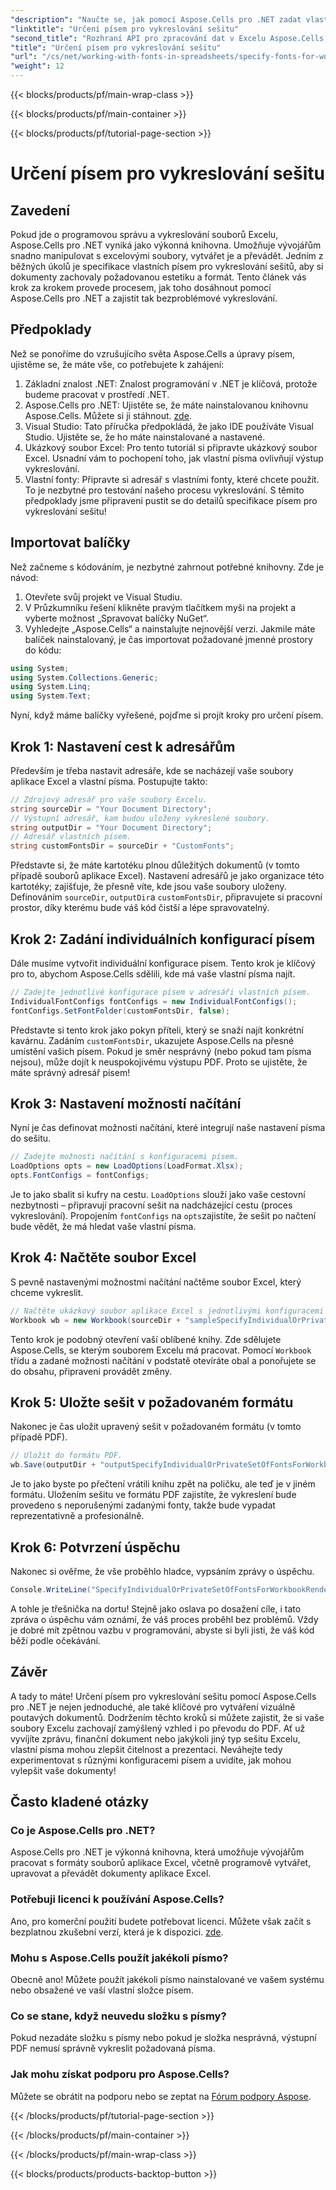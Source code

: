 ```yaml
---
"description": "Naučte se, jak pomocí Aspose.Cells pro .NET zadat vlastní písma pro vykreslování sešitu. Podrobný návod, jak zajistit perfektní výstup do PDF."
"linktitle": "Určení písem pro vykreslování sešitu"
"second_title": "Rozhraní API pro zpracování dat v Excelu Aspose.Cells v .NET"
"title": "Určení písem pro vykreslování sešitu"
"url": "/cs/net/working-with-fonts-in-spreadsheets/specify-fonts-for-workbook-rendering/"
"weight": 12
---
```


{{< blocks/products/pf/main-wrap-class >}}

{{< blocks/products/pf/main-container >}}

{{< blocks/products/pf/tutorial-page-section >}}

# Určení písem pro vykreslování sešitu

## Zavedení
Pokud jde o programovou správu a vykreslování souborů Excelu, Aspose.Cells pro .NET vyniká jako výkonná knihovna. Umožňuje vývojářům snadno manipulovat s excelovými soubory, vytvářet je a převádět. Jedním z běžných úkolů je specifikace vlastních písem pro vykreslování sešitů, aby si dokumenty zachovaly požadovanou estetiku a formát. Tento článek vás krok za krokem provede procesem, jak toho dosáhnout pomocí Aspose.Cells pro .NET a zajistit tak bezproblémové vykreslování.
## Předpoklady
Než se ponoříme do vzrušujícího světa Aspose.Cells a úpravy písem, ujistěme se, že máte vše, co potřebujete k zahájení:
1. Základní znalost .NET: Znalost programování v .NET je klíčová, protože budeme pracovat v prostředí .NET.
2. Aspose.Cells pro .NET: Ujistěte se, že máte nainstalovanou knihovnu Aspose.Cells. Můžete si ji stáhnout. [zde](https://releases.aspose.com/cells/net/).
3. Visual Studio: Tato příručka předpokládá, že jako IDE používáte Visual Studio. Ujistěte se, že ho máte nainstalované a nastavené.
4. Ukázkový soubor Excel: Pro tento tutoriál si připravte ukázkový soubor Excel. Usnadní vám to pochopení toho, jak vlastní písma ovlivňují výstup vykreslování.
5. Vlastní fonty: Připravte si adresář s vlastními fonty, které chcete použít. To je nezbytné pro testování našeho procesu vykreslování.
S těmito předpoklady jsme připraveni pustit se do detailů specifikace písem pro vykreslování sešitu!
## Importovat balíčky
Než začneme s kódováním, je nezbytné zahrnout potřebné knihovny. Zde je návod:
1. Otevřete svůj projekt ve Visual Studiu.
2. V Průzkumníku řešení klikněte pravým tlačítkem myši na projekt a vyberte možnost „Spravovat balíčky NuGet“.
3. Vyhledejte „Aspose.Cells“ a nainstalujte nejnovější verzi.
Jakmile máte balíček nainstalovaný, je čas importovat požadované jmenné prostory do kódu:
```csharp
using System;
using System.Collections.Generic;
using System.Linq;
using System.Text;
```
Nyní, když máme balíčky vyřešené, pojďme si projít kroky pro určení písem.
## Krok 1: Nastavení cest k adresářům
Především je třeba nastavit adresáře, kde se nacházejí vaše soubory aplikace Excel a vlastní písma. Postupujte takto:
```csharp
// Zdrojový adresář pro vaše soubory Excelu.
string sourceDir = "Your Document Directory";
// Výstupní adresář, kam budou uloženy vykreslené soubory.
string outputDir = "Your Document Directory";
// Adresář vlastních písem.
string customFontsDir = sourceDir + "CustomFonts";
```

Představte si, že máte kartotéku plnou důležitých dokumentů (v tomto případě souborů aplikace Excel). Nastavení adresářů je jako organizace této kartotéky; zajišťuje, že přesně víte, kde jsou vaše soubory uloženy. Definováním `sourceDir`, `outputDir`a `customFontsDir`, připravujete si pracovní prostor, díky kterému bude váš kód čistší a lépe spravovatelný.
## Krok 2: Zadání individuálních konfigurací písem
Dále musíme vytvořit individuální konfigurace písem. Tento krok je klíčový pro to, abychom Aspose.Cells sdělili, kde má vaše vlastní písma najít.
```csharp
// Zadejte jednotlivé konfigurace písem v adresáři vlastních písem.
IndividualFontConfigs fontConfigs = new IndividualFontConfigs();
fontConfigs.SetFontFolder(customFontsDir, false);
```
Představte si tento krok jako pokyn příteli, který se snaží najít konkrétní kavárnu. Zadáním `customFontsDir`, ukazujete Aspose.Cells na přesné umístění vašich písem. Pokud je směr nesprávný (nebo pokud tam písma nejsou), může dojít k neuspokojivému výstupu PDF. Proto se ujistěte, že máte správný adresář písem!
## Krok 3: Nastavení možností načítání
Nyní je čas definovat možnosti načítání, které integrují naše nastavení písma do sešitu.
```csharp
// Zadejte možnosti načítání s konfiguracemi písem.
LoadOptions opts = new LoadOptions(LoadFormat.Xlsx);
opts.FontConfigs = fontConfigs;
```
Je to jako sbalit si kufry na cestu. `LoadOptions` slouží jako vaše cestovní nezbytnosti – připravují pracovní sešit na nadcházející cestu (proces vykreslování). Propojením `fontConfigs` na `opts`zajistíte, že sešit po načtení bude vědět, že má hledat vaše vlastní písma.
## Krok 4: Načtěte soubor Excel
S pevně nastavenými možnostmi načítání načtěme soubor Excel, který chceme vykreslit.
```csharp
// Načtěte ukázkový soubor aplikace Excel s jednotlivými konfiguracemi písem.
Workbook wb = new Workbook(sourceDir + "sampleSpecifyIndividualOrPrivateSetOfFontsForWorkbookRendering.xlsx", opts);
```
Tento krok je podobný otevření vaší oblíbené knihy. Zde sdělujete Aspose.Cells, se kterým souborem Excelu má pracovat. Pomocí `Workbook` třídu a zadané možnosti načítání v podstatě otevíráte obal a ponořujete se do obsahu, připraveni provádět změny.
## Krok 5: Uložte sešit v požadovaném formátu
Nakonec je čas uložit upravený sešit v požadovaném formátu (v tomto případě PDF).
```csharp
// Uložit do formátu PDF.
wb.Save(outputDir + "outputSpecifyIndividualOrPrivateSetOfFontsForWorkbookRendering.pdf", SaveFormat.Pdf);
```
Je to jako byste po přečtení vrátili knihu zpět na poličku, ale teď je v jiném formátu. Uložením sešitu ve formátu PDF zajistíte, že vykreslení bude provedeno s neporušenými zadanými fonty, takže bude vypadat reprezentativně a profesionálně.
## Krok 6: Potvrzení úspěchu
Nakonec si ověřme, že vše proběhlo hladce, vypsáním zprávy o úspěchu.
```csharp
Console.WriteLine("SpecifyIndividualOrPrivateSetOfFontsForWorkbookRendering executed successfully.");
```
A tohle je třešnička na dortu! Stejně jako oslava po dosažení cíle, i tato zpráva o úspěchu vám oznámí, že váš proces proběhl bez problémů. Vždy je dobré mít zpětnou vazbu v programování, abyste si byli jisti, že váš kód běží podle očekávání.
## Závěr
A tady to máte! Určení písem pro vykreslování sešitu pomocí Aspose.Cells pro .NET je nejen jednoduché, ale také klíčové pro vytváření vizuálně poutavých dokumentů. Dodržením těchto kroků si můžete zajistit, že si vaše soubory Excelu zachovají zamýšlený vzhled i po převodu do PDF. Ať už vyvíjíte zprávu, finanční dokument nebo jakýkoli jiný typ sešitu Excelu, vlastní písma mohou zlepšit čitelnost a prezentaci. Neváhejte tedy experimentovat s různými konfiguracemi písem a uvidíte, jak mohou vylepšit vaše dokumenty!
## Často kladené otázky
### Co je Aspose.Cells pro .NET?  
Aspose.Cells pro .NET je výkonná knihovna, která umožňuje vývojářům pracovat s formáty souborů aplikace Excel, včetně programově vytvářet, upravovat a převádět dokumenty aplikace Excel.
### Potřebuji licenci k používání Aspose.Cells?  
Ano, pro komerční použití budete potřebovat licenci. Můžete však začít s bezplatnou zkušební verzí, která je k dispozici. [zde](https://releases.aspose.com/).
### Mohu s Aspose.Cells použít jakékoli písmo?  
Obecně ano! Můžete použít jakékoli písmo nainstalované ve vašem systému nebo obsažené ve vaší vlastní složce písem.
### Co se stane, když neuvedu složku s písmy?  
Pokud nezadáte složku s písmy nebo pokud je složka nesprávná, výstupní PDF nemusí správně vykreslit požadovaná písma.
### Jak mohu získat podporu pro Aspose.Cells?  
Můžete se obrátit na podporu nebo se zeptat na [Fórum podpory Aspose](https://forum.aspose.com/c/cells/9).

{{< /blocks/products/pf/tutorial-page-section >}}

{{< /blocks/products/pf/main-container >}}

{{< /blocks/products/pf/main-wrap-class >}}

{{< blocks/products/products-backtop-button >}}